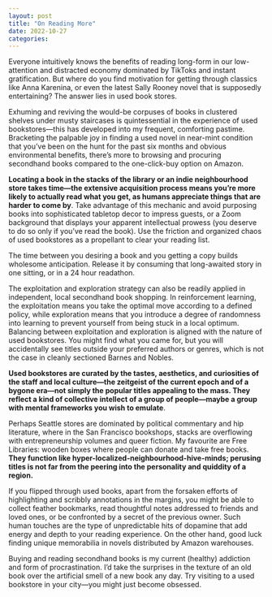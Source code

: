 ```yaml
---
layout: post
title: "On Reading More"
date: 2022-10-27
categories: 
---
```


Everyone intuitively knows the benefits of reading long-form in our low-attention and distracted economy dominated by TikToks and instant gratification. But where do you find motivation for getting through classics like Anna Karenina, or even the latest Sally Rooney novel that is supposedly entertaining? The answer lies in used book stores.

Exhuming and reviving the would-be corpuses of books in clustered shelves under musty staircases is quintessential in the experience of used bookstores—this has developed into my frequent, comforting pastime. Bracketing the palpable joy in finding a used novel in near-mint condition that you’ve been on the hunt for the past six months and obvious environmental benefits, there’s more to browsing and procuring secondhand books compared to the one-click-buy option on Amazon.

**Locating a book in the stacks of the library or an indie neighbourhood store takes time—the extensive acquisition process means you’re more likely to actually read what you get, as humans appreciate things that are harder to come by**. Take advantage of this mechanic and avoid purposing books into sophisticated tabletop decor to impress guests, or a Zoom background that displays your apparent intellectual prowess (you deserve to do so only if you’ve read the book). Use the friction and organized chaos of used bookstores as a propellant to clear your reading list. 

The time between you desiring a book and you getting a copy builds wholesome anticipation. Release it by consuming that long-awaited story in one sitting, or in a 24 hour readathon.

The exploitation and exploration strategy can also be readily applied in independent, local secondhand book shopping. In reinforcement learning, the exploitation means you take the optimal move according to a defined policy, while exploration means that you introduce a degree of randomness into learning to prevent yourself from being stuck in a local optimum. Balancing between exploitation and exploration is aligned with the nature of used bookstores. You might find what you came for, but you will accidentally see titles outside your preferred authors or genres, which is not the case in cleanly sectioned Barnes and Nobles. 

**Used bookstores are curated by the tastes, aesthetics, and curiosities of the staff and local culture—the zeitgeist of the current epoch and of a bygone era—not simply the popular titles appealing to the mass. They reflect a kind of collective intellect of a group of people—maybe a group with mental frameworks you wish to emulate**. 

Perhaps Seattle stores are dominated by political commentary and hip literature, where in the San Francisco bookshops, stacks are overflowing with entrepreneurship volumes and queer fiction. My favourite are Free Libraries: wooden boxes where people can donate and take free books. **They function like hyper-localized-neighbourhood-hive-minds; perusing titles is not far from the peering into the personality and quiddity of a region.**

If you flipped through used books, apart from the forsaken efforts of highlighting and scribbly annotations in the margins, you might be able to collect feather bookmarks, read thoughtful notes addressed to friends and loved ones, or be confronted by a secret of the previous owner. Such human touches are the type of unpredictable hits of dopamine that add energy and depth to your reading experience. On the other hand, good luck finding unique memorabilia in novels distributed by Amazon warehouses.

Buying and reading secondhand books is my current (healthy) addiction and form of procrastination. I’d take the surprises in the texture of an old book over the artificial smell of a new book any day. Try visiting to a used bookstore in your city—you might just become obsessed.